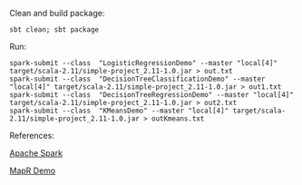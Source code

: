 Clean and build package:
```
sbt clean; sbt package
```

Run:
```
spark-submit --class  "LogisticRegressionDemo" --master "local[4]" target/scala-2.11/simple-project_2.11-1.0.jar > out.txt
spark-submit --class  "DecisionTreeClassificationDemo" --master "local[4]" target/scala-2.11/simple-project_2.11-1.0.jar > out1.txt
spark-submit --class  "DecisionTreeRegressionDemo" --master "local[4]" target/scala-2.11/simple-project_2.11-1.0.jar > out2.txt
spark-submit --class  "KMeansDemo" --master "local[4]" target/scala-2.11/simple-project_2.11-1.0.jar > outKmeans.txt
```

References:

[Apache Spark](https://github.com/apache/spark)

[MapR Demo](https://github.com/mapr/mapr-demos)
